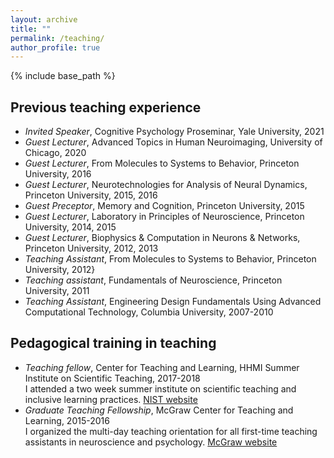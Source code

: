 ```yaml
---
layout: archive
title: ""
permalink: /teaching/
author_profile: true
---
```


{% include base_path %}

## Previous teaching experience
* *Invited Speaker*, Cognitive Psychology Proseminar, Yale University, 2021
* *Guest Lecturer*, Advanced Topics in Human Neuroimaging, University of Chicago, 2020
* *Guest Lecturer*, From Molecules to Systems to Behavior, Princeton University, 2016
* *Guest Lecturer*, Neurotechnologies for Analysis of Neural Dynamics, Princeton University, 2015, 2016
* *Guest Preceptor*, Memory and Cognition, Princeton University, 2015
* *Guest Lecturer*, Laboratory in Principles of Neuroscience, Princeton University, 2014, 2015
* *Guest Lecturer*, Biophysics & Computation in Neurons & Networks, Princeton University, 2012, 2013
* *Teaching Assistant*, From Molecules to Systems to Behavior, Princeton University, 2012}
* *Teaching assistant*, Fundamentals of Neuroscience, Princeton University, 2011
* *Teaching Assistant*, Engineering Design Fundamentals Using Advanced Computational Technology, Columbia University, 2007-2010

## Pedagogical training in teaching

* *Teaching fellow*, Center for Teaching and Learning, HHMI Summer Institute on Scientific Teaching, 2017-2018  
I attended a two week summer institute on scientific teaching and inclusive learning practices. [NIST website](https://www.nisthub.org/)
* *Graduate Teaching Fellowship*, McGraw Center for Teaching and Learning, 2015-2016  
I organized the multi-day teaching orientation for all first-time teaching assistants in neuroscience and psychology. [McGraw website](https://mcgraw.princeton.edu/)